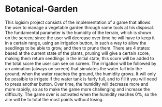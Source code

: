 # Botanical-Garden
This logisim project consists of the implementation of a game that allows the user to manage a vegetable garden through some tools at his disposal.
The fundamental parameter is the humidity of the terrain, which is shown on the screen; since the user will decrease over time he will have to keep it in a certain range, using an irrigation button, in such a way to allow the seedlings to be able to grow, and then to prune them. There are 4 states: based at the current state of the plants, pruning will give a certain score, making them return seedlings in the initial state; this score will be added to the total score the user can see on screen. The irrigation will be followed by an animation (always on screen) that simulates the water fall into the ground; when the water reaches the ground, the humidity grows. It will only be possible to irrigate if the water tank is fairly full, and to fill it you will need to press another button. Over time, the humidity will decrease more and more rapidly, so as to make the game more challenging and increase the difficulty. The game over is activated when the humidity reaches 0%, so the aim will be to total the most points without losing.
